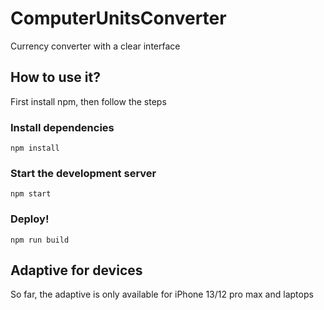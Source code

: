 # ComputerUnitsConverter
Currency converter with a clear interface
## How to use it?
First install npm, then follow the steps
### Install dependencies
`npm install`
### Start the development server
`npm start`
### Deploy!
`npm run build`
## Adaptive for devices
So far, the adaptive is only available for iPhone 13/12 pro max and laptops
